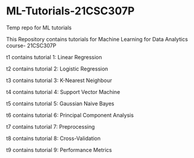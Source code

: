 # ML-Tutorials-21CSC307P
Temp repo for ML tutorials

This Repository contains tutorials for Machine Learning for Data Analytics course- 21CSC307P

t1 contains tutorial 1: Linear Regression

t2 contains tutorial 2: Logistic Regression

t3 contains tutorial 3: K-Nearest Neighbour

t4 contains tutorial 4: Support Vector Machine

t5 contains tutorial 5: Gaussian Naive Bayes

t6 contains tutorial 6: Principal Component Analysis

t7 contains tutorial 7: Preprocessing

t8 contains tutorial 8: Cross-Validation

t9 contains tutorial 9: Performance Metrics
